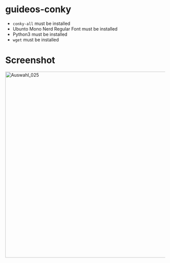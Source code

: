 # guideos-conky

- `conky-all` must be installed
- Ubunto Mono Nerd Regular Font must be installed
- Python3 must be installed
- `wget` must be installed

# Screenshot

<img width="658" height="585" alt="Auswahl_025" src="https://github.com/user-attachments/assets/93972d00-d3d1-4f94-8df5-d6b2a95add63" />
